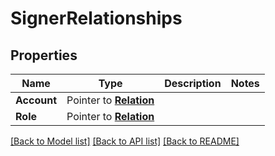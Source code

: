 # SignerRelationships

## Properties
Name | Type | Description | Notes
------------ | ------------- | ------------- | -------------
**Account** | Pointer to [**Relation**](Relation.md) |  | 
**Role** | Pointer to [**Relation**](Relation.md) |  | 

[[Back to Model list]](../README.md#documentation-for-models) [[Back to API list]](../README.md#documentation-for-api-endpoints) [[Back to README]](../README.md)


